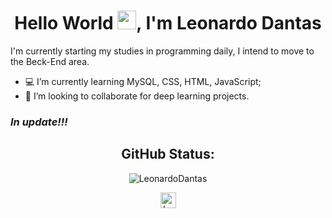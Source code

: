 <h1 align="center">Hello World <img src="https://raw.githubusercontent.com/kaueMarques/kaueMarques/master/hi.gif" width="30px">, I'm Leonardo Dantas</h1>

I'm currently starting my studies in programming daily, I intend to move to the Beck-End area.

- :computer: I’m currently learning MySQL, CSS, HTML, JavaScript;
- 🤝 I’m looking to collaborate for deep learning projects. 

### *In update!!!*

<h2 align="center">GitHub Status:</h2>

<p align="center">
<img src="https://github-readme-stats.vercel.app/api?username=LeoDantasSS&show_icons=true&theme=midnight-purple" alt="LeonardoDantas"/> 
</p>
<!-- [![Top Langs](https://github-readme-stats.vercel.app/api/top-langs/?username=LeoDantasSS&langs_count=8_icons=true&theme=radical)](https://github.com/LeoDantasSS/github-readme-stats) -->


<p align="center">
  <a href="https://www.linkedin.com/in/leonardo-dantasss/" target="blank"><img align="center" src="https://cdn.jsdelivr.net/npm/simple-icons@3.0.1/icons/linkedin.svg" alt="Leonardo Dantas" target="_blank" height="25" width="25" /></a>
</p>
